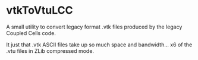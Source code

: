 # vtkToVtuLCC

A small utility to convert legacy format .vtk files produced by the legacy Coupled Cells code.

It just that .vtk ASCII files take up so much space and bandwidth... x6 of the .vtu files in ZLib compressed mode.
